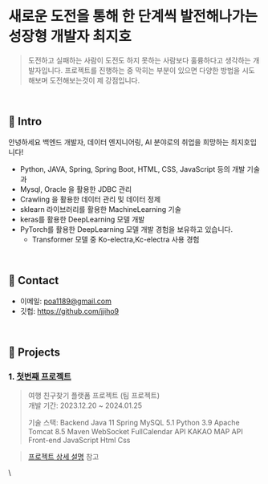 # 새로운 도전을 통해 한 단계씩 발전해나가는 성장형 개발자 최지호
> 도전하고 실패하는 사람이 도전도 하지 못하는 사람보다 훌륭하다고 생각하는 개발자입니다. 프로젝트를 진행하는 중 막히는 부분이 있으면 다양한 방법을 시도해보며 도전해보는것이 제 강점입니다.
</br>

## :pushpin: Intro
안녕하세요 백엔드 개발자, 데이터 엔지니어링, AI 분야로의 취업을 희망하는 최지호입니다!
- Python, JAVA, Spring, Spring Boot, HTML, CSS,  JavaScript 등의 개발 기술과
- Mysql, Oracle 을 활용한 JDBC 관리
- Crawling 을 활용한 데이터 관리 및 데이터 정제
- sklearn 라이브러리를 활용한 MachineLearning 기술
- keras를 활용한 DeepLearning 모델 개발
- PyTorch를 활용한 DeepLearning 모델 개발 경험을 보유하고 있습니다.
  - Transformer 모델 중 Ko-electra,Kc-electra 사용 경험

</br>

## :pushpin: Contact
- 이메일: poa1189@gmail.com
- 깃헙: https://github.com/jjiho9

</br>

## :pushpin: Projects
### 1. [첫번째 프로젝트](https://github.com/2023-SMHRD-IS-AI1/WithusRepo)
> 여행 친구찾기 플랫폼 프로젝트 (팀 프로젝트)  
>개발 기간: 2023.12.20 ~ 2024.01.25  
>  
>기술 스택:
> Backend
Java 11
Spring
MySQL 5.1
Python 3.9
Apache Tomcat 8.5
Maven
WebSocket
FullCalendar API
KAKAO MAP API
> Front-end
JavaScript
Html
Css
  
>[프로젝트 상세 설명](https://github.com/2023-SMHRD-IS-AI1/WithusRepo) 참고

\


